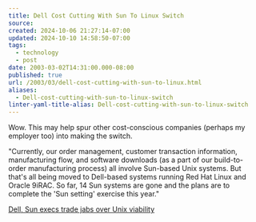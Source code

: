 ```yaml
---
title: Dell Cost Cutting With Sun To Linux Switch
source: 
created: 2024-10-06 21:27:14-07:00
updated: 2024-10-10 14:58:50-07:00
tags:
  - technology
  - post
date: 2003-03-02T14:31:00.000-08:00
published: true
url: /2003/03/dell-cost-cutting-with-sun-to-linux.html
aliases:
  - Dell-cost-cutting-with-sun-to-linux-switch
linter-yaml-title-alias: Dell-cost-cutting-with-sun-to-linux-switch
---
```



Wow. This may help spur other cost-conscious companies (perhaps my employer too) into making the switch.  
  
"Currently, our order management, customer transaction information, manufacturing flow, and software downloads (as a part of our build-to-order manufacturing process) all involve Sun-based Unix systems. But that's all being moved to Dell-based systems running Red Hat Linux and Oracle 9iRAC. So far, 14 Sun systems are gone and the plans are to complete the 'Sun setting' exercise this year."  
  
[Dell, Sun execs trade jabs over Unix viability](https://www.computeruser.com/news/03/03/01/news8.html)